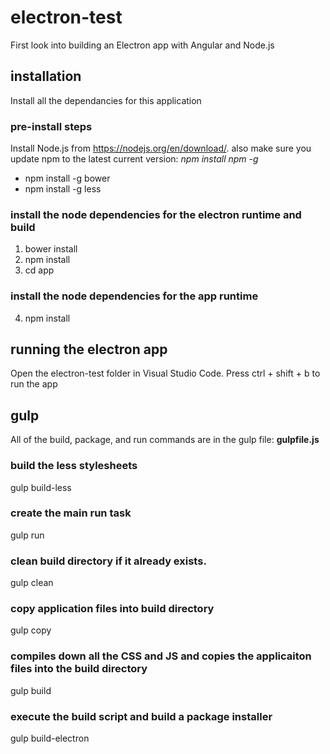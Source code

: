 # electron-test
First look into building an Electron app with Angular and Node.js

## installation 
Install all the dependancies for this application

### pre-install steps
Install Node.js from <https://nodejs.org/en/download/>. also make sure you update npm to the latest current version: *npm install npm -g*

* npm install -g bower
* npm install -g less

### install the node dependencies for the electron runtime and build
1. bower install
2. npm install
3. cd app

### install the node dependencies for the app runtime
4. npm install 

## running the electron app
Open the electron-test folder in Visual Studio Code.
Press ctrl + shift + b to run the app

## gulp 
All of the build, package, and run commands are in the gulp file: **gulpfile.js**

### build the less stylesheets
gulp build-less

### create the main run task 
gulp run

### clean build directory if it already exists.
gulp clean

### copy application files into build directory
gulp copy

### compiles down all the CSS and JS and copies the applicaiton files into the build directory
gulp build

### execute the build script and build a package installer
gulp build-electron

